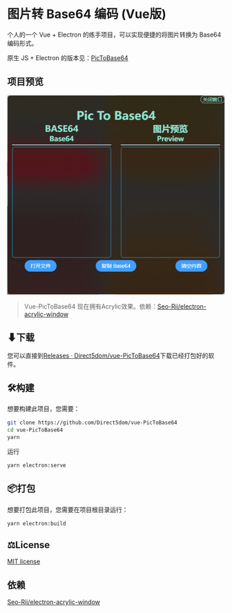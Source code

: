 # 图片转 Base64 编码 (Vue版)

个人的一个 Vue + Electron 的练手项目，可以实现便捷的将图片转换为 Base64 编码形式。

原生 JS + Electron 的版本见：[PicToBase64](https://github.com/Direct5dom/PicToBase64)

## 项目预览

![img](./README/2022-08-29-181346.png)

> Vue-PicToBase64 现在拥有Acrylic效果。依赖：[Seo-Rii/electron-acrylic-window](https://github.com/Seo-Rii/electron-acrylic-window)

## ⬇下载

您可以直接到[Releases · Direct5dom/vue-PicToBase64](https://github.com/Direct5dom/vue-PicToBase64/releases)下载已经打包好的软件。

## 🛠️构建

想要构建此项目，您需要：

```sh
git clone https://github.com/Direct5dom/vue-PicToBase64
cd vue-PicToBase64
yarn
```

运行

```sh
yarn electron:serve
```

## 📦︎打包

想要打包此项目，您需要在项目根目录运行：

```sh
yarn electron:build
```

## ⚖️License

[MIT license](https://github.com/Direct5dom/vue-PicToBase64/blob/main/LICENSE)

## 依赖

[Seo-Rii/electron-acrylic-window](https://github.com/Seo-Rii/electron-acrylic-window)